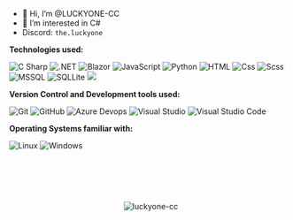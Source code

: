 - 👋 Hi, I’m @LUCKYONE-CC
- 👀 I’m interested in C#
- Discord: `the.luckyone`

**Technologies used:**
<p>
  <img alt="C Sharp" src="https://img.shields.io/badge/C%23-239120?logo=c-sharp&logoColor=white&style=flat" />
  <img alt=".NET" src="https://img.shields.io/badge/.NET-512BD4?logo=dotnet&logoColor=fff&style=flat" />
  <img alt="Blazor" src="https://img.shields.io/badge/Blazor-512BD4?logo=blazor&logoColor=fff&style=flat" />
  <img alt="JavaScript" src="https://img.shields.io/badge/JavaScript-F7DF1E?logo=javascript&logoColor=white&style=flat" />
  <img alt="Python" src="https://img.shields.io/badge/Python-3776AB?style=for-the-badge&logo=python&logoColor=white&style=flat" />
  <img alt="HTML" src="https://img.shields.io/badge/HTML-E34F26?logo=html5&logoColor=white&style=flat" />
  <img alt="Css" src="https://img.shields.io/badge/CSS-1572B6?logo=css3&logoColor=white&style=flat" />
  <img alt="Scss" src="https://img.shields.io/badge/Scss-CC6699?logo=sass&logoColor=white&style=flat" />
  <img alt="MSSQL" src="https://img.shields.io/badge/Microsoft%20SQL%20Server-CC2927?logo=microsoftsqlserver&logoColor=fff&style=flat" />
  <img alt="SQLLite" src="https://img.shields.io/badge/SQLite-003B57?logo=sqlite&logoColor=fff&style=flat" />
  <img src="https://img.shields.io/badge/Kali%20Linux-557C94?logo=kalilinux&logoColor=fff&style=flat"/>
</p>
<p>

**Version Control and Development tools used:**
<p>
  <img alt="Git" src="https://img.shields.io/badge/Git-F05032?logo=git&logoColor=white&style=flat" />
  <img alt="GitHub" src="https://img.shields.io/badge/GitHub-181717?logo=github&logoColor=white&style=flat" />
  <img alt="Azure Devops" src="https://img.shields.io/badge/Azure DevOps-0078D7?logo=azure+devops&logoColor=white&style=flat" />
  <img alt="Visual Studio" src="https://img.shields.io/badge/Visual Studio-5C2D91?logo=visual+studio&logoColor=white&style=flat" />
  <img alt="Visual Studio Code" src="https://img.shields.io/badge/Visual Studio Code-007ACC?logo=visual+studio+code&logoColor=white&style=flat" />
</p>

**Operating Systems familiar with:**
<p>
  <img alt="Linux" src="https://img.shields.io/badge/-Linux-grey?logo=linux" />
  <img alt="Windows" src="https://img.shields.io/badge/Windows-0078D6?logo=windows&logoColor=white&style=flat" />
</p>

<br><h2></h2><br>

<div align="center">
 <div>
   <p>&nbsp;
     <img align="center" src="https://github-readme-stats.vercel.app/api?username=luckyone-cc&show_icons=true&theme=radical" alt="luckyone-cc" />
   </p>
  </div>
 </div>

